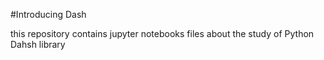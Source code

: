 #Introducing Dash

this repository contains jupyter notebooks files about the study of Python Dahsh library
